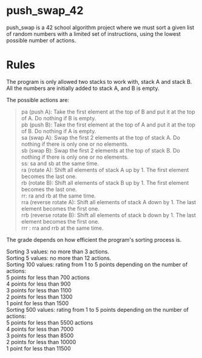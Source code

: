 # push_swap_42
push_swap is a 42 school algorithm project where we must sort a given list of random numbers with a limited set of instructions, using the lowest possible number of actions.

# Rules 
The program is only allowed two stacks to work with, stack A and stack B. All the numbers are initially added to stack A, and B is empty.

The possible actions are:

>pa (push A): Take the first element at the top of B and put it at the top of A. Do nothing if B is empty.\
pb (push B): Take the first element at the top of A and put it at the top of B. Do nothing if A is empty.\
sa (swap A): Swap the first 2 elements at the top of stack A. Do nothing if there is only one or no elements.\
sb (swap B): Swap the first 2 elements at the top of stack B. Do nothing if there is only one or no elements.\
ss: sa and sb at the same time.\
ra (rotate A): Shift all elements of stack A up by 1. The first element becomes the last one.\
rb (rotate B): Shift all elements of stack B up by 1. The first element becomes the last one.\
rr: ra and rb at the same time.\
rra (reverse rotate A): Shift all elements of stack A down by 1. The last element becomes the first one.\
rrb (reverse rotate B): Shift all elements of stack b down by 1. The last element becomes the first one.\
rrr : rra and rrb at the same time.

The grade depends on how efficient the program's sorting process is.

Sorting 3 values: no more than 3 actions.\
Sorting 5 values: no more than 12 actions.\
Sorting 100 values: rating from 1 to 5 points depending on the number of actions:\
5 points for less than 700 actions\
4 points for less than 900\
3 points for less than 1100\
2 points for less than 1300\
1 point for less than 1500\
Sorting 500 values: rating from 1 to 5 points depending on the number of actions:\
5 points for less than 5500 actions\
4 points for less than 7000\
3 points for less than 8500\
2 points for less than 10000\
1 point for less than 11500

